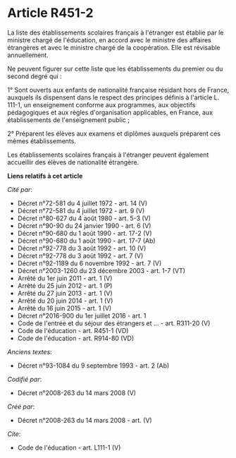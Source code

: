 # Article R451-2

La liste des établissements scolaires français à l'étranger est établie par le ministre chargé de l'éducation, en accord avec
le ministre des affaires étrangères et avec le ministre chargé de la coopération. Elle est révisable annuellement. 

Ne peuvent figurer sur cette liste que les établissements du premier ou du second degré qui : 

1° Sont ouverts aux enfants de nationalité française résidant hors de France, auxquels ils dispensent dans le respect des
principes définis à l'article L. 111-1, un enseignement conforme aux programmes, aux objectifs pédagogiques et aux règles
d'organisation applicables, en France, aux établissements de l'enseignement public ; 

2° Préparent les élèves aux examens et diplômes auxquels préparent ces mêmes établissements. 

Les établissements scolaires français à l'étranger peuvent également accueillir des élèves de nationalité étrangère.

**Liens relatifs à cet article**

_Cité par_:

  - Décret n°72-581 du 4 juillet 1972 - art. 14 (V)
  - Décret n°72-581 du 4 juillet 1972 - art. 9 (V)
  - Décret n°80-627 du 4 août 1980 - art. 5-3 (V)
  - Décret n°90-90 du 24 janvier 1990 - art. 6 (V)
  - Décret n°90-680 du 1 août 1990 - art. 17-2 (V)
  - Décret n°90-680 du 1 août 1990 - art. 17-7 (Ab)
  - Décret n°92-778 du 3 août 1992 - art. 10 (V)
  - Décret n°92-778 du 3 août 1992 - art. 7 (V)
  - Décret n°92-1189 du 6 novembre 1992 - art. 7 (V)
  - Décret n°2003-1260 du 23 décembre 2003 - art. 1-7 (VT)
  - Arrêté du 1er juin 2011 - art. 1 (V)
  - Arrêté du 25 juin 2012 - art. 1 (P)
  - Arrêté du 27 juin 2013 - art. 1 (V)
  - Arrêté du 20 juin 2014 - art. 1 (V)
  - Arrêté du 16 juin 2015 - art. 1 (V)
  - Décret n°2016-900 du 1er juillet 2016 - art. 1
  - Code de l'entrée et du séjour des étrangers et ... - art. R311-20 (V)
  - Code de l'éducation - art. R451-1 (VD)
  - Code de l'éducation - art. R914-80 (VD)

_Anciens textes_:

  - Décret n°93-1084 du 9 septembre 1993 - art. 2 (Ab)

_Codifié par_:

  - Décret n°2008-263 du 14 mars 2008 (V)

_Créé par_:

  - Décret n°2008-263 du 14 mars 2008 - art. (V)

_Cite_:

  - Code de l'éducation - art. L111-1 (V)
